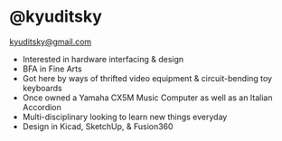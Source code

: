 
# @kyuditsky
 kyuditsky@gmail.com

- Interested in hardware interfacing & design
- BFA in Fine Arts
- Got here by ways of thrifted video equipment & circuit-bending toy keyboards
- Once owned a Yamaha CX5M Music Computer as well as an Italian Accordion
- Multi-disciplinary looking to learn new things everyday
- Design in Kicad, SketchUp, & Fusion360
